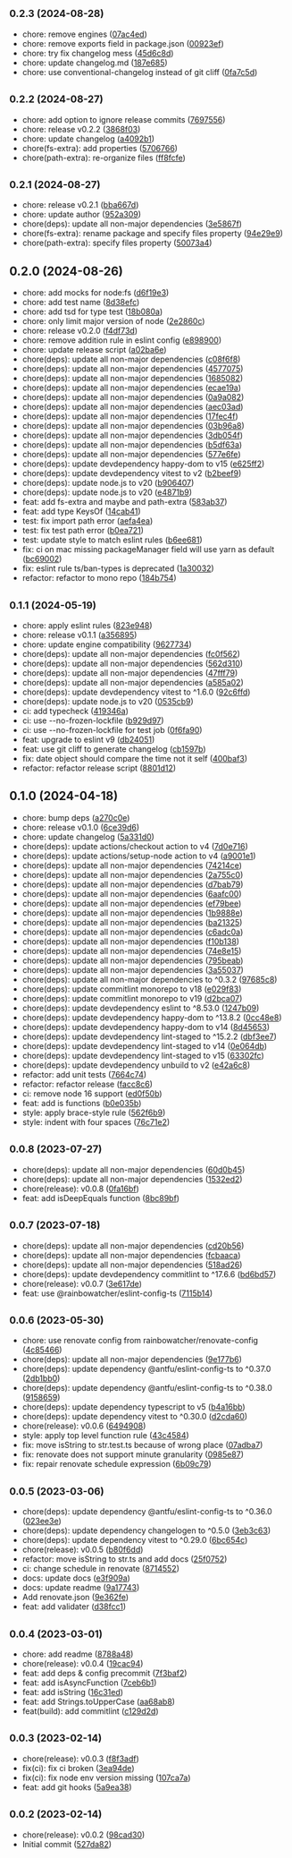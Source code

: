 ## <small>0.2.3 (2024-08-28)</small>

* chore: remove engines ([07ac4ed](https://github.com/rainbowatcher/js-utils/commit/07ac4ed))
* chore: remove exports field in package.json ([00923ef](https://github.com/rainbowatcher/js-utils/commit/00923ef))
* chore: try fix changelog mess ([45d6c8d](https://github.com/rainbowatcher/js-utils/commit/45d6c8d))
* chore: update changelog.md ([187e685](https://github.com/rainbowatcher/js-utils/commit/187e685))
* chore: use conventional-changelog instead of git cliff ([0fa7c5d](https://github.com/rainbowatcher/js-utils/commit/0fa7c5d))



## <small>0.2.2 (2024-08-27)</small>

* chore: add option to ignore release commits ([7697556](https://github.com/rainbowatcher/js-utils/commit/7697556))
* chore: release v0.2.2 ([3868f03](https://github.com/rainbowatcher/js-utils/commit/3868f03))
* chore: update changelog ([a4092b1](https://github.com/rainbowatcher/js-utils/commit/a4092b1))
* chore(fs-extra): add properties ([5706766](https://github.com/rainbowatcher/js-utils/commit/5706766))
* chore(path-extra): re-organize files ([ff8fcfe](https://github.com/rainbowatcher/js-utils/commit/ff8fcfe))



## <small>0.2.1 (2024-08-27)</small>

* chore: release v0.2.1 ([bba667d](https://github.com/rainbowatcher/js-utils/commit/bba667d))
* chore: update author ([952a309](https://github.com/rainbowatcher/js-utils/commit/952a309))
* chore(deps): update all non-major dependencies ([3e5867f](https://github.com/rainbowatcher/js-utils/commit/3e5867f))
* chore(fs-extra): rename package and specify files property ([94e29e9](https://github.com/rainbowatcher/js-utils/commit/94e29e9))
* chore(path-extra): specify files property ([50073a4](https://github.com/rainbowatcher/js-utils/commit/50073a4))



## 0.2.0 (2024-08-26)

* chore: add mocks for node:fs ([d6f19e3](https://github.com/rainbowatcher/js-utils/commit/d6f19e3))
* chore: add test name ([8d38efc](https://github.com/rainbowatcher/js-utils/commit/8d38efc))
* chore: add tsd for type test ([18b080a](https://github.com/rainbowatcher/js-utils/commit/18b080a))
* chore: only limit major version of node ([2e2860c](https://github.com/rainbowatcher/js-utils/commit/2e2860c))
* chore: release v0.2.0 ([f4df73d](https://github.com/rainbowatcher/js-utils/commit/f4df73d))
* chore: remove addition rule in eslint config ([e898900](https://github.com/rainbowatcher/js-utils/commit/e898900))
* chore: update release script ([a02ba6e](https://github.com/rainbowatcher/js-utils/commit/a02ba6e))
* chore(deps): update all non-major dependencies ([c08f6f8](https://github.com/rainbowatcher/js-utils/commit/c08f6f8))
* chore(deps): update all non-major dependencies ([4577075](https://github.com/rainbowatcher/js-utils/commit/4577075))
* chore(deps): update all non-major dependencies ([1685082](https://github.com/rainbowatcher/js-utils/commit/1685082))
* chore(deps): update all non-major dependencies ([ecae19a](https://github.com/rainbowatcher/js-utils/commit/ecae19a))
* chore(deps): update all non-major dependencies ([0a9a082](https://github.com/rainbowatcher/js-utils/commit/0a9a082))
* chore(deps): update all non-major dependencies ([aec03ad](https://github.com/rainbowatcher/js-utils/commit/aec03ad))
* chore(deps): update all non-major dependencies ([17fec4f](https://github.com/rainbowatcher/js-utils/commit/17fec4f))
* chore(deps): update all non-major dependencies ([03b96a8](https://github.com/rainbowatcher/js-utils/commit/03b96a8))
* chore(deps): update all non-major dependencies ([3db054f](https://github.com/rainbowatcher/js-utils/commit/3db054f))
* chore(deps): update all non-major dependencies ([b5df63a](https://github.com/rainbowatcher/js-utils/commit/b5df63a))
* chore(deps): update all non-major dependencies ([577e6fe](https://github.com/rainbowatcher/js-utils/commit/577e6fe))
* chore(deps): update devdependency happy-dom to v15 ([e625ff2](https://github.com/rainbowatcher/js-utils/commit/e625ff2))
* chore(deps): update devdependency vitest to v2 ([b2beef9](https://github.com/rainbowatcher/js-utils/commit/b2beef9))
* chore(deps): update node.js to v20 ([b906407](https://github.com/rainbowatcher/js-utils/commit/b906407))
* chore(deps): update node.js to v20 ([e4871b9](https://github.com/rainbowatcher/js-utils/commit/e4871b9))
* feat: add fs-extra and maybe and path-extra ([583ab37](https://github.com/rainbowatcher/js-utils/commit/583ab37))
* feat: add type KeysOf ([14cab41](https://github.com/rainbowatcher/js-utils/commit/14cab41))
* test: fix import path error ([aefa4ea](https://github.com/rainbowatcher/js-utils/commit/aefa4ea))
* test: fix test path error ([b0ea721](https://github.com/rainbowatcher/js-utils/commit/b0ea721))
* test: update style to match eslint rules ([b6ee681](https://github.com/rainbowatcher/js-utils/commit/b6ee681))
* fix: ci on mac missing packageManager field will use yarn as default ([bc69002](https://github.com/rainbowatcher/js-utils/commit/bc69002))
* fix: eslint rule ts/ban-types is deprecated ([1a30032](https://github.com/rainbowatcher/js-utils/commit/1a30032))
* refactor: refactor to mono repo ([184b754](https://github.com/rainbowatcher/js-utils/commit/184b754))



## <small>0.1.1 (2024-05-19)</small>

* chore: apply eslint rules ([823e948](https://github.com/rainbowatcher/js-utils/commit/823e948))
* chore: release v0.1.1 ([a356895](https://github.com/rainbowatcher/js-utils/commit/a356895))
* chore: update engine compatibility ([9627734](https://github.com/rainbowatcher/js-utils/commit/9627734))
* chore(deps): update all non-major dependencies ([fc0f562](https://github.com/rainbowatcher/js-utils/commit/fc0f562))
* chore(deps): update all non-major dependencies ([562d310](https://github.com/rainbowatcher/js-utils/commit/562d310))
* chore(deps): update all non-major dependencies ([47fff79](https://github.com/rainbowatcher/js-utils/commit/47fff79))
* chore(deps): update all non-major dependencies ([a585a02](https://github.com/rainbowatcher/js-utils/commit/a585a02))
* chore(deps): update devdependency vitest to ^1.6.0 ([92c6ffd](https://github.com/rainbowatcher/js-utils/commit/92c6ffd))
* chore(deps): update node.js to v20 ([0535cb9](https://github.com/rainbowatcher/js-utils/commit/0535cb9))
* ci: add typecheck ([419346a](https://github.com/rainbowatcher/js-utils/commit/419346a))
* ci: use --no-frozen-lockfile ([b929d97](https://github.com/rainbowatcher/js-utils/commit/b929d97))
* ci: use --no-frozen-lockfile for test job ([0f6fa90](https://github.com/rainbowatcher/js-utils/commit/0f6fa90))
* feat: upgrade to eslint v9 ([db24051](https://github.com/rainbowatcher/js-utils/commit/db24051))
* feat: use git cliff to generate changelog ([cb1597b](https://github.com/rainbowatcher/js-utils/commit/cb1597b))
* fix: date object should compare the time not it self ([400baf3](https://github.com/rainbowatcher/js-utils/commit/400baf3))
* refactor: refactor release script ([8801d12](https://github.com/rainbowatcher/js-utils/commit/8801d12))



## 0.1.0 (2024-04-18)

* chore: bump deps ([a270c0e](https://github.com/rainbowatcher/js-utils/commit/a270c0e))
* chore: release v0.1.0 ([6ce39d6](https://github.com/rainbowatcher/js-utils/commit/6ce39d6))
* chore: update changelog ([5a331d0](https://github.com/rainbowatcher/js-utils/commit/5a331d0))
* chore(deps): update actions/checkout action to v4 ([7d0e716](https://github.com/rainbowatcher/js-utils/commit/7d0e716))
* chore(deps): update actions/setup-node action to v4 ([a9001e1](https://github.com/rainbowatcher/js-utils/commit/a9001e1))
* chore(deps): update all non-major dependencies ([74214ce](https://github.com/rainbowatcher/js-utils/commit/74214ce))
* chore(deps): update all non-major dependencies ([2a755c0](https://github.com/rainbowatcher/js-utils/commit/2a755c0))
* chore(deps): update all non-major dependencies ([d7bab79](https://github.com/rainbowatcher/js-utils/commit/d7bab79))
* chore(deps): update all non-major dependencies ([6aafc00](https://github.com/rainbowatcher/js-utils/commit/6aafc00))
* chore(deps): update all non-major dependencies ([ef79bee](https://github.com/rainbowatcher/js-utils/commit/ef79bee))
* chore(deps): update all non-major dependencies ([1b9888e](https://github.com/rainbowatcher/js-utils/commit/1b9888e))
* chore(deps): update all non-major dependencies ([ba21325](https://github.com/rainbowatcher/js-utils/commit/ba21325))
* chore(deps): update all non-major dependencies ([c6adc0a](https://github.com/rainbowatcher/js-utils/commit/c6adc0a))
* chore(deps): update all non-major dependencies ([f10b138](https://github.com/rainbowatcher/js-utils/commit/f10b138))
* chore(deps): update all non-major dependencies ([74e8e15](https://github.com/rainbowatcher/js-utils/commit/74e8e15))
* chore(deps): update all non-major dependencies ([795beab](https://github.com/rainbowatcher/js-utils/commit/795beab))
* chore(deps): update all non-major dependencies ([3a55037](https://github.com/rainbowatcher/js-utils/commit/3a55037))
* chore(deps): update all non-major dependencies to ^0.3.2 ([97685c8](https://github.com/rainbowatcher/js-utils/commit/97685c8))
* chore(deps): update commitlint monorepo to v18 ([e029f83](https://github.com/rainbowatcher/js-utils/commit/e029f83))
* chore(deps): update commitlint monorepo to v19 ([d2bca07](https://github.com/rainbowatcher/js-utils/commit/d2bca07))
* chore(deps): update devdependency eslint to ^8.53.0 ([1247b09](https://github.com/rainbowatcher/js-utils/commit/1247b09))
* chore(deps): update devdependency happy-dom to ^13.8.2 ([0cc48e8](https://github.com/rainbowatcher/js-utils/commit/0cc48e8))
* chore(deps): update devdependency happy-dom to v14 ([8d45653](https://github.com/rainbowatcher/js-utils/commit/8d45653))
* chore(deps): update devdependency lint-staged to ^15.2.2 ([dbf3ee7](https://github.com/rainbowatcher/js-utils/commit/dbf3ee7))
* chore(deps): update devdependency lint-staged to v14 ([0e064db](https://github.com/rainbowatcher/js-utils/commit/0e064db))
* chore(deps): update devdependency lint-staged to v15 ([63302fc](https://github.com/rainbowatcher/js-utils/commit/63302fc))
* chore(deps): update devdependency unbuild to v2 ([e42a6c8](https://github.com/rainbowatcher/js-utils/commit/e42a6c8))
* refactor: add unit tests ([7664c74](https://github.com/rainbowatcher/js-utils/commit/7664c74))
* refactor: refactor release ([facc8c6](https://github.com/rainbowatcher/js-utils/commit/facc8c6))
* ci: remove node 16 support ([ed0f50b](https://github.com/rainbowatcher/js-utils/commit/ed0f50b))
* feat: add is functions ([b0e035b](https://github.com/rainbowatcher/js-utils/commit/b0e035b))
* style: apply brace-style rule ([562f6b9](https://github.com/rainbowatcher/js-utils/commit/562f6b9))
* style: indent with four spaces ([76c71e2](https://github.com/rainbowatcher/js-utils/commit/76c71e2))



## <small>0.0.8 (2023-07-27)</small>

* chore(deps): update all non-major dependencies ([60d0b45](https://github.com/rainbowatcher/js-utils/commit/60d0b45))
* chore(deps): update all non-major dependencies ([1532ed2](https://github.com/rainbowatcher/js-utils/commit/1532ed2))
* chore(release): v0.0.8 ([0fa16bf](https://github.com/rainbowatcher/js-utils/commit/0fa16bf))
* feat: add isDeepEquals function ([8bc89bf](https://github.com/rainbowatcher/js-utils/commit/8bc89bf))



## <small>0.0.7 (2023-07-18)</small>

* chore(deps): update all non-major dependencies ([cd20b56](https://github.com/rainbowatcher/js-utils/commit/cd20b56))
* chore(deps): update all non-major dependencies ([fcbaaca](https://github.com/rainbowatcher/js-utils/commit/fcbaaca))
* chore(deps): update all non-major dependencies ([518ad26](https://github.com/rainbowatcher/js-utils/commit/518ad26))
* chore(deps): update devdependency commitlint to ^17.6.6 ([bd6bd57](https://github.com/rainbowatcher/js-utils/commit/bd6bd57))
* chore(release): v0.0.7 ([3e617de](https://github.com/rainbowatcher/js-utils/commit/3e617de))
* feat: use @rainbowatcher/eslint-config-ts ([7115b14](https://github.com/rainbowatcher/js-utils/commit/7115b14))



## <small>0.0.6 (2023-05-30)</small>

* chore: use renovate config from rainbowatcher/renovate-config ([4c85466](https://github.com/rainbowatcher/js-utils/commit/4c85466))
* chore(deps): update all non-major dependencies ([9e177b6](https://github.com/rainbowatcher/js-utils/commit/9e177b6))
* chore(deps): update dependency @antfu/eslint-config-ts to ^0.37.0 ([2db1bb0](https://github.com/rainbowatcher/js-utils/commit/2db1bb0))
* chore(deps): update dependency @antfu/eslint-config-ts to ^0.38.0 ([9158659](https://github.com/rainbowatcher/js-utils/commit/9158659))
* chore(deps): update dependency typescript to v5 ([b4a16bb](https://github.com/rainbowatcher/js-utils/commit/b4a16bb))
* chore(deps): update dependency vitest to ^0.30.0 ([d2cda60](https://github.com/rainbowatcher/js-utils/commit/d2cda60))
* chore(release): v0.0.6 ([6494908](https://github.com/rainbowatcher/js-utils/commit/6494908))
* style: apply top level function rule ([43c4584](https://github.com/rainbowatcher/js-utils/commit/43c4584))
* fix: move isString to str.test.ts because of wrong place ([07adba7](https://github.com/rainbowatcher/js-utils/commit/07adba7))
* fix: renovate does not support minute granularity ([0985e87](https://github.com/rainbowatcher/js-utils/commit/0985e87))
* fix: repair renovate schedule expression ([6b09c79](https://github.com/rainbowatcher/js-utils/commit/6b09c79))



## <small>0.0.5 (2023-03-06)</small>

* chore(deps): update dependency @antfu/eslint-config-ts to ^0.36.0 ([023ee3e](https://github.com/rainbowatcher/js-utils/commit/023ee3e))
* chore(deps): update dependency changelogen to ^0.5.0 ([3eb3c63](https://github.com/rainbowatcher/js-utils/commit/3eb3c63))
* chore(deps): update dependency vitest to ^0.29.0 ([6bc654c](https://github.com/rainbowatcher/js-utils/commit/6bc654c))
* chore(release): v0.0.5 ([b80f6dd](https://github.com/rainbowatcher/js-utils/commit/b80f6dd))
* refactor: move isString to str.ts and add docs ([25f0752](https://github.com/rainbowatcher/js-utils/commit/25f0752))
* ci: change schedule in renovate ([8714552](https://github.com/rainbowatcher/js-utils/commit/8714552))
* docs: update docs ([e3f909a](https://github.com/rainbowatcher/js-utils/commit/e3f909a))
* docs: update readme ([9a17743](https://github.com/rainbowatcher/js-utils/commit/9a17743))
* Add renovate.json ([9e362fe](https://github.com/rainbowatcher/js-utils/commit/9e362fe))
* feat: add validater ([d38fcc1](https://github.com/rainbowatcher/js-utils/commit/d38fcc1))



## <small>0.0.4 (2023-03-01)</small>

* chore: add readme ([8788a48](https://github.com/rainbowatcher/js-utils/commit/8788a48))
* chore(release): v0.0.4 ([19cac94](https://github.com/rainbowatcher/js-utils/commit/19cac94))
* feat: add deps & config precommit ([7f3baf2](https://github.com/rainbowatcher/js-utils/commit/7f3baf2))
* feat: add isAsyncFunction ([7ceb6b1](https://github.com/rainbowatcher/js-utils/commit/7ceb6b1))
* feat: add isString ([16c31ed](https://github.com/rainbowatcher/js-utils/commit/16c31ed))
* feat: add Strings.toUpperCase ([aa68ab8](https://github.com/rainbowatcher/js-utils/commit/aa68ab8))
* feat(build): add commitlint ([c129d2d](https://github.com/rainbowatcher/js-utils/commit/c129d2d))



## <small>0.0.3 (2023-02-14)</small>

* chore(release): v0.0.3 ([f8f3adf](https://github.com/rainbowatcher/js-utils/commit/f8f3adf))
* fix(ci): fix ci broken ([3ea94de](https://github.com/rainbowatcher/js-utils/commit/3ea94de))
* fix(ci): fix node env version missing ([107ca7a](https://github.com/rainbowatcher/js-utils/commit/107ca7a))
* feat: add git hooks ([5a9ea38](https://github.com/rainbowatcher/js-utils/commit/5a9ea38))



## <small>0.0.2 (2023-02-14)</small>

* chore(release): v0.0.2 ([98cad30](https://github.com/rainbowatcher/js-utils/commit/98cad30))
* Initial commit ([527da82](https://github.com/rainbowatcher/js-utils/commit/527da82))



